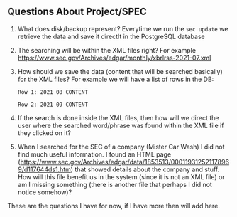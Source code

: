 ## Questions About Project/SPEC

1. What does disk/backup represent? Everytime we run the `sec update` we retrieve the data and save it directlt in the PostgreSQL database

2. The searching will be within the XML files right? For example https://www.sec.gov/Archives/edgar/monthly/xbrlrss-2021-07.xml 

3. How should we save the data (content that will be searched basically) for the XML files? For example we will have a list of rows in the DB:
    
    `Row 1: 2021 08 CONTENT`

    `Row 2: 2021 09 CONTENT`

4. If the search is done inside the XML files, then how will we direct the user where the searched word/phrase was found within the XML file if they clicked on it?

5. When I searched for the SEC of a company (Mister Car Wash) I did not find much useful information. I found an HTML page (https://www.sec.gov/Archives/edgar/data/1853513/000119312521178969/d117644ds1.htm) that showed details about the company and stuff. How will this file benefit us in the system (since it is not an XML file) or am I missing something (there is another file that perhaps I did not notice somehow)?

These are the questions I have for now, if I have more then will add here.
